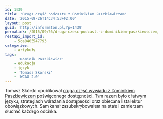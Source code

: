 ```yaml
---
id: 1439
title: 'Druga część podcastu z Dominikiem Paszkiewiczem'
date: '2015-09-26T14:34:53+02:00'
layout: post
guid: 'http://informaton.pl/?p=1439'
permalink: /2015/09/26/druga-czesc-podcastu-z-dominikiem-paszkiewiczem/
restapi_import_id:
    - 5ca8405547793
categories:
    - artykuły
tags:
    - 'Dominik Paszkiewicz'
    - edukacja
    - język
    - 'Tomasz Skórski'
    - 'WCAG 2.0'
---
```


Tomasz Skórski opublikował [drugą część wywiadu z Dominikiem Paszkiewiczem ](http://nietylko.design/004-dominik-paszkiewicz/)poświęconego dostępności. Tym razem było o łatwym języku, strategiach wdrażania dostępności oraz obiecana lista lektur obowiązkowych. Sam kanał zasubskrybowałem na stałe i zamierzam słuchać każdego odcinka.